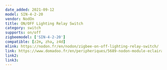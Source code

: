 ```yaml
---
date_added: 2021-09-12
model: SIN-4-2-20
vendor: NodOn
title: ON/OFF Lighting Relay Switch
category: switch
supports: on/off
zigbeemodel: ['SIN-4-2-20']
compatible: [z2m, zha, z4d]
mlink: https://nodon.fr/en/nodon/zigbee-on-off-lighting-relay-switch/
link: https://www.domadoo.fr/en/peripheriques/5689-nodon-module-eclairage-onoff-zigbee-3700313925225.html
link2: 
link3: 
---
```

